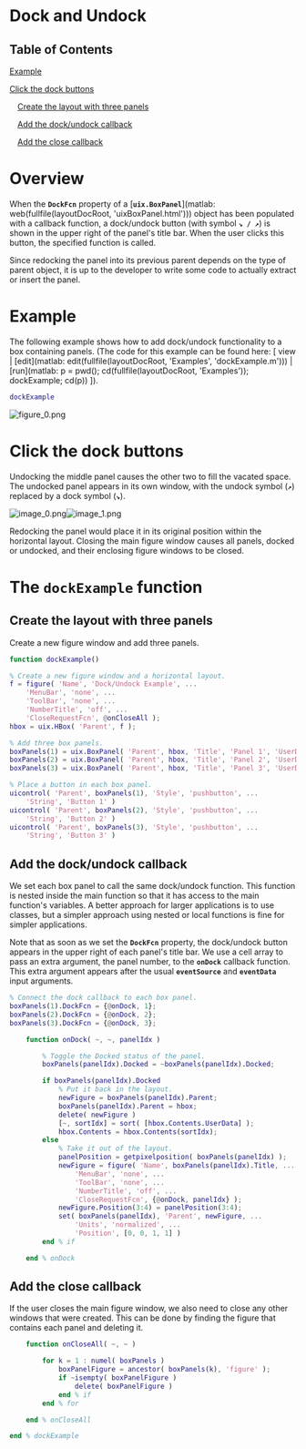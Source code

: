 
# **Dock and Undock**
<a name="beginToc"></a>

## Table of Contents
[Example](#example)
 
[Click the dock buttons](#click-the-dock-buttons)
 
&emsp;[Create the layout with three panels](#create-the-layout-with-three-panels)
 
&emsp;[Add the dock/undock callback](#add-the-dock/undock-callback)
 
&emsp;[Add the close callback](#add-the-close-callback)
 
<a name="endToc"></a>

# **Overview**

When the **`DockFcn`** property of a [**`uix.BoxPanel`**](matlab: web(fullfile(layoutDocRoot, 'uixBoxPanel.html'))) object has been populated with a callback function, a dock/undock button (with symbol **`↘ / ↗`**) is shown in the upper right of the panel's title bar. When the user clicks this button, the specified function is called.


Since redocking the panel into its previous parent depends on the type of parent object, it is up to the developer to write some code to actually extract or insert the panel.

# Example

The following example shows how to add dock/undock functionality to a box containing panels. (The code for this example can be found here: \[ view | [edit](matlab: edit(fullfile(layoutDocRoot, 'Examples', 'dockExample.m'))) | [run](matlab: p = pwd(); cd(fullfile(layoutDocRoot, 'Examples')); dockExample; cd(p)) \]).

```matlab
dockExample
```

![figure_0.png](DockAndUndock_media/figure_0.png)

# Click the dock buttons

Undocking the middle panel causes the other two to fill the vacated space. The undocked panel appears in its own window, with the undock symbol (**`↗`**) replaced by a dock symbol (**`↘`**).


![image_0.png](DockAndUndock_media/image_0.png)![image_1.png](DockAndUndock_media/image_1.png)


Redocking the panel would place it in its original position within the horizontal layout. Closing the main figure window causes all panels, docked or undocked, and their enclosing figure windows to be closed.

# The `dockExample` function
## Create the layout with three panels

Create a new figure window and add three panels.


```matlab
function dockExample()

% Create a new figure window and a horizontal layout.
f = figure( 'Name', 'Dock/Undock Example', ...
    'MenuBar', 'none', ...
    'ToolBar', 'none', ...
    'NumberTitle', 'off', ...
    'CloseRequestFcn', @onCloseAll );
hbox = uix.HBox( 'Parent', f );

% Add three box panels.
boxPanels(1) = uix.BoxPanel( 'Parent', hbox, 'Title', 'Panel 1', 'UserData', 1 );
boxPanels(2) = uix.BoxPanel( 'Parent', hbox, 'Title', 'Panel 2', 'UserData', 2 );
boxPanels(3) = uix.BoxPanel( 'Parent', hbox, 'Title', 'Panel 3', 'UserData', 3 );

% Place a button in each box panel.
uicontrol( 'Parent', boxPanels(1), 'Style', 'pushbutton', ...
    'String', 'Button 1' )
uicontrol( 'Parent', boxPanels(2), 'Style', 'pushbutton', ...
    'String', 'Button 2' )
uicontrol( 'Parent', boxPanels(3), 'Style', 'pushbutton', ...
    'String', 'Button 3' )
```

## Add the dock/undock callback

We set each box panel to call the same dock/undock function. This function is nested inside the main function so that it has access to the main function's variables. A better approach for larger applications is to use classes, but a simpler approach using nested or local functions is fine for simpler applications.


Note that as soon as we set the **`DockFcn`** property, the dock/undock button appears in the upper right of each panel's title bar. We use a cell array to pass an extra argument, the panel number, to the **`onDock`** callback function. This extra argument appears after the usual **`eventSource`** and **`eventData`** input arguments.

```matlab
% Connect the dock callback to each box panel.
boxPanels(1).DockFcn = {@onDock, 1};
boxPanels(2).DockFcn = {@onDock, 2};
boxPanels(3).DockFcn = {@onDock, 3};

    function onDock( ~, ~, panelIdx )

        % Toggle the Docked status of the panel.
        boxPanels(panelIdx).Docked = ~boxPanels(panelIdx).Docked;

        if boxPanels(panelIdx).Docked
            % Put it back in the layout.
            newFigure = boxPanels(panelIdx).Parent;
            boxPanels(panelIdx).Parent = hbox;
            delete( newFigure )
            [~, sortIdx] = sort( [hbox.Contents.UserData] );
            hbox.Contents = hbox.Contents(sortIdx);
        else
            % Take it out of the layout.
            panelPosition = getpixelposition( boxPanels(panelIdx) );
            newFigure = figure( 'Name', boxPanels(panelIdx).Title, ...
                'MenuBar', 'none', ...
                'ToolBar', 'none', ...
                'NumberTitle', 'off', ...
                'CloseRequestFcn', {@onDock, panelIdx} );
            newFigure.Position(3:4) = panelPosition(3:4);
            set( boxPanels(panelIdx), 'Parent', newFigure, ...
                'Units', 'normalized', ...
                'Position', [0, 0, 1, 1] )
        end % if

    end % onDock
```

## Add the close callback

If the user closes the main figure window, we also need to close any other windows that were created. This can be done by finding the figure that contains each panel and deleting it.

```matlab
    function onCloseAll( ~, ~ )

        for k = 1 : numel( boxPanels )
            boxPanelFigure = ancestor( boxPanels(k), 'figure' );
            if ~isempty( boxPanelFigure )
                delete( boxPanelFigure )
            end % if
        end % for

    end % onCloseAll

end % dockExample
```
